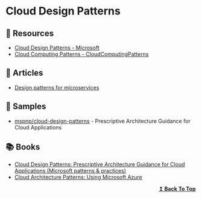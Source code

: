 
# Cloud Design Patterns

## 📘 Resources
- [Cloud Design Patterns - Microsoft](https://docs.microsoft.com/en-us/azure/architecture/patterns/index-patterns) 
- [Cloud Computing Patterns - CloudComputingPatterns](https://www.cloudcomputingpatterns.org)

## 📕 Articles
- [Design patterns for microservices](https://azure.microsoft.com/en-us/blog/design-patterns-for-microservices/)

## 🚀 Samples
- [mspnp/cloud-design-patterns](https://github.com/mspnp/cloud-design-patterns) - Prescriptive Architecture Guidance for Cloud Applications

## 📚 Books

- [Cloud Design Patterns: Prescriptive Architecture Guidance for Cloud Applications (Microsoft patterns & practices)](https://www.amazon.com/Cloud-Design-Patterns-Prescriptive-Architecture-ebook/dp/B00ITGHBBS)
- [Cloud Architecture Patterns: Using Microsoft Azure](https://www.amazon.com/Cloud-Architecture-Patterns-Using-Microsoft/dp/1449319777)

<div align="right">
  <b><a href="#contents">↥ Back To Top</a></b>
</div>
